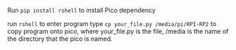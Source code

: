 Run `pip install rshell` to install Pico dependency

run `rshell` to enter program
type `cp your_file.py /media/pi/RPI-RP2` to copy program onto pico, where your_file.py is the file, /media is the name of the directory that the pico is named.



